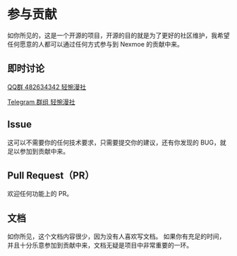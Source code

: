 # 参与贡献

如你所见的，这是一个开源的项目，开源的目的就是为了更好的社区维护，我希望任何愿意的人都可以通过任何方式参与到 Nexmoe 的贡献中来。

## 即时讨论

[QQ群 482634342 轻惋漫社](https://jq.qq.com/?_wv=1027&k=5CfKHun)

[Telegram 群组 轻惋漫社](https://t.me/chainwon)

## Issue

这可以不需要你的任何技术要求，只需要提交你的建议，还有你发现的 BUG，就足以参加到贡献中来。

## Pull Request（PR）

欢迎任何功能上的 PR。

## 文档

如你所见，这个文档内容很少，因为没有人喜欢写文档。 如果你有充足的时间，并且十分乐意参加到贡献中来，文档无疑是项目中非常重要的一环。

